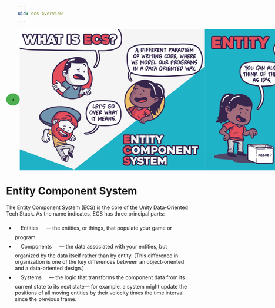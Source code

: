 ```yaml
---
uid: ecs-overview
---
```


<div id="slides">
    <style type="text/css" scoped="">
        .infographic {background-color: #020202;}
        a {text-decoration: none; display: inline-block; padding: 8px 16px;}
        a:hover {background-color: #ddd; color: black;}
        .previous {background-color: #4CAF50; color: black;}
        .next {background-color: #4CAF50; color: black;}
        .round {border-radius: 50%;}
        .slideshow {display: flex; align-items: center;}
    </style>
    <div class="slideshow">
        <a href="#" id="previous" class="previous round">&#8249;</a>
        <img class="infographic" src="images/WhatIsECSinfographic0000.png">
        <img class="infographic" src="images/WhatIsECSinfographic0001.png">
        <img class="infographic" src="images/WhatIsECSinfographic0002.png">
        <img class="infographic" src="images/WhatIsECSinfographic0003.png">
        <img class="infographic" src="images/WhatIsECSinfographic0004.png">
        <a href="#" id="next" class="next round">&#8250;</a> 
    </div>
    <script type="text/javascript" src="images/infographic.js"> </script>
</div>


# Entity Component System

The Entity Component System (ECS) is the core of the Unity Data-Oriented Tech Stack. As the 
name indicates, ECS has three principal parts:

* [Entities](ecs_entities.md) — the entities, or things, that populate your game or program.
* [Components](ecs_components.md) — the data associated with your entities, but organized by 
    the data itself rather than by entity. (This difference in organization is one of the key differences 
    between an object-oriented and a data-oriented design.)
* [Systems](ecs_systems.md) — the logic that transforms the component data from its current state 
    to its next state— for example, a system might update the positions of all moving entities by their 
    velocity times the time interval since the previous frame.


